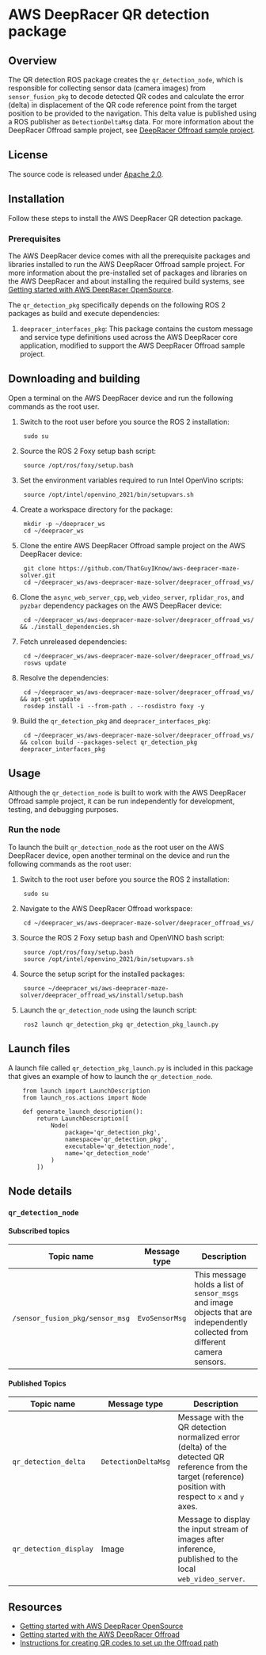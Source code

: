 # AWS DeepRacer QR detection package

## Overview

The QR detection ROS package creates the `qr_detection_node`, which is responsible for collecting sensor data (camera images) from `sensor_fusion_pkg` to decode detected QR codes and calculate the error (delta) in displacement of the QR code reference point from the target position to be provided to the navigation. This delta value is published using a ROS publisher as `DetectionDeltaMsg` data. For more information about the DeepRacer Offroad sample project, see [DeepRacer Offroad sample project](https://github.com/ThatGuyIKnow/aws-deepracer-maze-solver).

## License

The source code is released under [Apache 2.0](https://aws.amazon.com/apache-2-0/).

## Installation

Follow these steps to install the AWS DeepRacer QR detection package.

### Prerequisites

The AWS DeepRacer device comes with all the prerequisite packages and libraries installed to run the AWS DeepRacer Offroad sample project. For more information about the pre-installed set of packages and libraries on the AWS DeepRacer and about installing the required build systems, see [Getting started with AWS DeepRacer OpenSource](https://github.com/aws-deepracer/aws-deepracer-launcher/blob/main/getting-started.md).

The `qr_detection_pkg` specifically depends on the following ROS 2 packages as build and execute dependencies:

1. `deepracer_interfaces_pkg`: This package contains the custom message and service type definitions used across the AWS DeepRacer core application, modified to support the AWS DeepRacer Offroad sample project.


## Downloading and building

Open a terminal on the AWS DeepRacer device and run the following commands as the root user.

1. Switch to the root user before you source the ROS 2 installation:

        sudo su

1. Source the ROS 2 Foxy setup bash script:

        source /opt/ros/foxy/setup.bash 

1. Set the environment variables required to run Intel OpenVino scripts:

        source /opt/intel/openvino_2021/bin/setupvars.sh

1. Create a workspace directory for the package:

        mkdir -p ~/deepracer_ws
        cd ~/deepracer_ws

1. Clone the entire AWS DeepRacer Offroad sample project on the AWS DeepRacer device:

        git clone https://github.com/ThatGuyIKnow/aws-deepracer-maze-solver.git
        cd ~/deepracer_ws/aws-deepracer-maze-solver/deepracer_offroad_ws/

1. Clone the `async_web_server_cpp`, `web_video_server`, `rplidar_ros`, and `pyzbar` dependency packages on the AWS DeepRacer device:

        cd ~/deepracer_ws/aws-deepracer-maze-solver/deepracer_offroad_ws/ && ./install_dependencies.sh

1. Fetch unreleased dependencies:

        cd ~/deepracer_ws/aws-deepracer-maze-solver/deepracer_offroad_ws/
        rosws update

1. Resolve the dependencies:

        cd ~/deepracer_ws/aws-deepracer-maze-solver/deepracer_offroad_ws/ && apt-get update
        rosdep install -i --from-path . --rosdistro foxy -y

1. Build the `qr_detection_pkg` and `deepracer_interfaces_pkg`:

        cd ~/deepracer_ws/aws-deepracer-maze-solver/deepracer_offroad_ws/ && colcon build --packages-select qr_detection_pkg deepracer_interfaces_pkg


## Usage

Although the `qr_detection_node` is built to work with the AWS DeepRacer Offroad sample project, it can be run independently for development, testing, and debugging purposes.

### Run the node

To launch the built `qr_detection_node` as the root user on the AWS DeepRacer device, open another terminal on the device and run the following commands as the root user:

1. Switch to the root user before you source the ROS 2 installation:

        sudo su

1. Navigate to the AWS DeepRacer Offroad workspace:

        cd ~/deepracer_ws/aws-deepracer-maze-solver/deepracer_offroad_ws/

1. Source the ROS 2 Foxy setup bash and OpenVINO bash script:

        source /opt/ros/foxy/setup.bash 
        source /opt/intel/openvino_2021/bin/setupvars.sh 

1. Source the setup script for the installed packages:

        source ~/deepracer_ws/aws-deepracer-maze-solver/deepracer_offroad_ws/install/setup.bash 

1. Launch the `qr_detection_node` using the launch script:

        ros2 launch qr_detection_pkg qr_detection_pkg_launch.py

## Launch files

A launch file called `qr_detection_pkg_launch.py` is included in this package that gives an example of how to launch the `qr_detection_node`.

        from launch import LaunchDescription
        from launch_ros.actions import Node

        def generate_launch_description():
            return LaunchDescription([
                Node(
                    package='qr_detection_pkg',
                    namespace='qr_detection_pkg',
                    executable='qr_detection_node',
                    name='qr_detection_node'
                )
            ])


## Node details

### `qr_detection_node`

#### Subscribed topics

| Topic name | Message type | Description |
|----------- | ------------ | ----------- |
| `/sensor_fusion_pkg/sensor_msg` | `EvoSensorMsg` | This message holds a list of `sensor_msgs` and image objects that are independently collected from different camera sensors. |


#### Published Topics

| Topic name | Message type | Description |
|----------- | ------------ | ----------- |
| `qr_detection_delta` | `DetectionDeltaMsg` | Message with the QR detection normalized error (delta) of the detected QR reference from the target (reference) position with respect to `x` and `y` axes. |
| `qr_detection_display` | Image | Message to display the input stream of images after inference, published to the local `web_video_server`. |

## Resources

* [Getting started with AWS DeepRacer OpenSource](https://github.com/aws-deepracer/aws-deepracer-launcher/blob/main/getting-started.md)
* [Getting started with the AWS DeepRacer Offroad](https://github.com/ThatGuyIKnow/aws-deepracer-maze-solver/blob/main/getting-started.md)
* [Instructions for creating QR codes to set up the Offroad path](https://github.com/ThatGuyIKnow/aws-deepracer-maze-solver/blob/main/create-qrcodes-to-setup-offroad-path.md)
